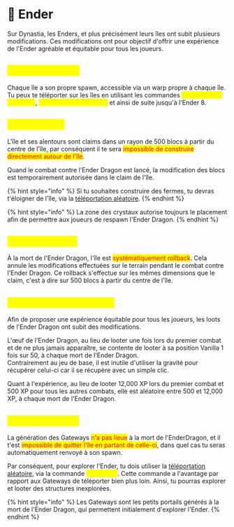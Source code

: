 # 🌌 Ender

Sur Dynastia, les Enders, et plus précisément leurs îles ont subit plusieurs modifications. Ces modifications ont pour objectif d'offrir une expérience de l'Ender agréable et équitable pour tous les joueurs.

## <mark style="color:yellow;">Warps et spawn</mark>

Chaque île a son propre spawn, accessible via un warp propre à chaque île. Tu peux te téléporter sur les îles en utilisant les commandes <mark style="color:yellow;">`/warp Île de L'Ender 1`</mark>, <mark style="color:yellow;">`/warp Île de L'Ender 2`</mark> et ainsi de suite jusqu'à l'Ender 8.

## <mark style="color:yellow;">Claim de l'île</mark> <a href="#claim" id="claim"></a>

L'île et ses alentours sont claims dans un rayon de 500 blocs à partir du centre de l'île, par conséquent il te sera <mark style="color:red;">impossible de construire directement autour de l'île</mark>.

Quand le combat contre l'Ender Dragon est lancé, la modification des blocs est temporairement autorisée dans le claim de l'île.

{% hint style="info" %}
Si tu souhaites construire des fermes, tu devras t'éloigner de l'île, via la [téléportation aléatoire](rtp.md#ender).
{% endhint %}

{% hint style="info" %}
La zone des crystaux autorise toujours le placement afin de permettre aux joueurs de respawn l'Ender Dragon.&#x20;
{% endhint %}

## <mark style="color:yellow;">Rollback de l'île</mark> <a href="#rollback" id="rollback"></a>

À la mort de l'Ender Dragon, l'île est <mark style="color:red;">systématiquement rollback</mark>. Cela annule les modifications effectuées sur le terrain pendant le combat contre l'Ender Dragon. Ce rollback s'effectue sur les mêmes dimensions que le claim, c'est à dire sur 500 blocs à partir du centre de l'île.&#x20;

## <mark style="color:yellow;">Loots de l'Ender Dragon</mark> <a href="#loots" id="loots"></a>

Afin de proposer une expérience équitable pour tous les joueurs, les loots de l'Ender Dragon ont subit des modifications.

L'œuf de l'Ender Dragon, au lieu de looter une fois lors du premier combat et de ne plus jamais apparaître, se contente de looter à sa position Vanilla 1 fois sur 50, à chaque mort de l'Ender Dragon. \
Contrairement au jeu de base, il est inutile d'utiliser la gravité pour récupérer celui-ci car il se récupère avec un simple clic.

Quant à l'expérience, au lieu de looter 12,000 XP lors du premier combat et 500 XP pour tous les autres combats, elle est aléatoire entre 500 et 12,000 XP, à chaque mort de l'Ender Dragon.&#x20;

## <mark style="color:yellow;">Explorer l'Ender</mark> <a href="#explorer" id="explorer"></a>

La génération des Gateways <mark style="color:red;">n'a pas lieue</mark> à la mort de l'EnderDragon, et il t'est <mark style="color:red;">impossible de quitter l'île en partant de celle-ci</mark>, dans quel cas tu seras automatiquement renvoyé à son spawn.

Par conséquent, pour explorer l'Ender, tu dois utiliser la [téléportation aléatoire](rtp.md#ender), via la commande <mark style="color:yellow;">`/rtp ender`</mark>. Cette commande a l'avantage par rapport aux Gateways de téléporter bien plus loin. Ainsi, tu pourras explorer et looter des structures inexplorées.

{% hint style="info" %}
Les Gateways sont les petits portails générés à la mort de l'Ender Dragon, qui permettent initialement d'explorer l'Ender.
{% endhint %}

